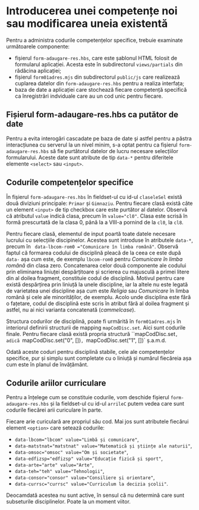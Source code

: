 # Introducerea unei competențe noi sau modificarea uneia existentă

Pentru a administra codurile competențelor specifice, trebuie examinate următoarele componente:
- fișierul `form-adaugare-res.hbs`, care este șablonul HTML folosit de formularul aplicației. Acesta este în subdirectorul `views/partials` din rădăcina aplicației;
- fișierul `form01adres.mjs` din subdirectorul `public/js` care realizează cuplarea datelor din `form-adaugare-res.hbs` pentru a realiza interfața;
- baza de date a aplicației care stochează fiecare competență specifică ca înregistrări indviduale care au un cod unic pentru fiecare.


## Fișierul form-adaugare-res.hbs ca putător de date

Pentru a evita interogări cascadate pe baza de date și astfel pentru a păstra interacțiunea cu serverul la un nivel minim, s-a optat pentru ca fișierul `form-adaugare-res.hbs` să fie purtătorul datelor de lucru necesare selecțiilor formularului. Aceste date sunt atribute de tip `data-*` pentru diferitele elemente `<select>` sau `<input>`.

## Codurile competențelor specifice

În fișierul `form-adaugare-res.hbs` în fieldset-ul cu id-ul `claseleSel` există două diviziuni principale: `Primar` și `Gimnaziu`. Pentru fiecare clasă există câte un element `<input>` de tip checkbox care este purtător al datelor. Observă că atributul `value` indică clasa, precum în `value="cl0"`. Clasa este scrisă în formă prescurtată de la clasa 0, până la a VIII-a pornind de la `cl0`, la `cl8`.

Pentru fiecare clasă, elementul de input poartă toate datele necesare lucrului cu selecțiile discipinelor. Acestea sunt introduse în atributele `data-*`, precum în ` data-lbcom-rom0 ="Comunicare în limba română"`. Observă faptul că formarea codului de disciplină pleacă de la ceea ce este după `data-` așa cum este, de exemplu `lbcom-rom0` pentru *Comunicare în limba română* din clasa zero. Concatenarea celor două componente ale codului prin eliminarea liniuței despărțitoare și scrierea cu majusculă a primei litere din al doilea fragment, constituie codul de disciplină. Motivul pentru care există despărțirea prin liniuță la unele discipline, iar la altele nu este legată de varietatea unei discipline așa cum este *Religia* sau *Comunicare* în limba română și cele ale minorităților, de exemplu. Acolo unde disciplina este fără o fațetare, codul de disciplină este scris în atribut fără al doilea fragment și astfel, nu ai nici varianta concatenată (*cammelcase*).

Structura codurilor de disciplină, poate fi urmărită în `form01adres.mjs` în interiorul definirii structurii de mapping `mapCodDisc.set`. Aici sunt codurile finale. Pentru fiecare clasă există propria structură ``mapCodDisc.set`, adică `mapCodDisc.set("0", [])`, `mapCodDisc.set("1", [])` ș.a.m.d.

Odată aceste coduri pentru disciplină stabile, cele ale competențelor specifice, pur și simplu sunt completate cu o liniuță și numărul fiecăreia așa cum este în planul de învățământ.

## Codurile ariilor curriculare

Pentru a înțelege cum se constituie codurile, vom deschide fișierul `form-adaugare-res.hbs` și la fieldset-ul cu id-ul `arrileC` putem vedea care sunt codurile fiecărei arii curiculare în parte.

Fiecare arie curiculară are propriul său cod. Mai jos sunt atributele fiecărui element `<option>` care setează codurile:
- `data-lbcom="lbcom" value="Limbă și comunicare"`,
- `data-matstnat="matstnat" value="Matematică și științe ale naturii"`,
- `data-omsoc="omsoc" value="Om și societate"`,
- `data-edfizsp="edfizsp" value="Educație fizică și sport"`,
- `data-arte="arte" value="Arte"`,
- `data-teh="teh" value="Tehnologii"`,
- `data-consor="consor" value="Consiliere și orientare"`,
- `data-currsc="currsc" value="Curriculum la decizia școlii"`.

Deocamdată acestea nu sunt active, în sensul că nu determină care sunt subseturile disciplinelor. Poate la un moment viitor.